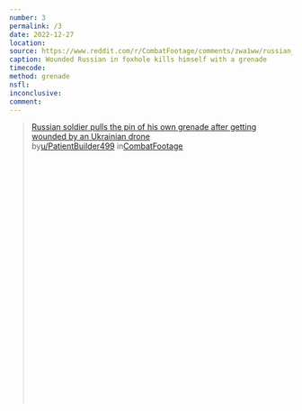 ```yaml
---
number: 3
permalink: /3
date: 2022-12-27
location:
source: https://www.reddit.com/r/CombatFootage/comments/zwa1ww/russian_soldier_pulls_the_pin_of_his_own_grenade/
caption: Wounded Russian in foxhole kills himself with a grenade
timecode:
method: grenade
nsfl:
inconclusive:
comment:
---
```

<blockquote class="reddit-embed-bq" style="height:500px" data-embed-height="566"><a href="https://www.reddit.com/r/CombatFootage/comments/zwa1ww/russian_soldier_pulls_the_pin_of_his_own_grenade/">Russian soldier pulls the pin of his own grenade after getting wounded by an Ukrainian drone</a><br> by<a href="https://www.reddit.com/user/PatientBuilder499/">u/PatientBuilder499</a> in<a href="https://www.reddit.com/r/CombatFootage/">CombatFootage</a></blockquote><script async="" src="https://embed.reddit.com/widgets.js" charset="UTF-8"></script>